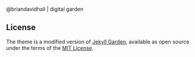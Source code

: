@briandavidhall | digital garden

## License

The theme is a modified version of [Jekyll Garden](https://jekyll-garden.github.io/), available as open source under the terms of the [MIT License](http://opensource.org/licenses/MIT).
